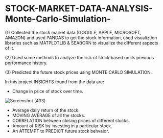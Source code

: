 # STOCK-MARKET-DATA-ANALYSIS-Monte-Carlo-Simulation-

(1) Collected the stock market data (GOOGLE, APPLE, MICROSOFT, AMAZON) and used PANDAS to get the stock information, used visualiztion libraries such as MATPLOTLIB & SEABORN to visualize the different aspects of it.

(2) Used some methods to analyze the risk of stock based on its previous performance history.

(3) Predicted the future stock prices using MONTE CARLO SIMULATION.

In this project INSIGHTS found from the data are:
  
   - Change in price of stock over time.
   
   ![Screenshot (433)](https://user-images.githubusercontent.com/61165633/91632446-7fb21e80-e995-11ea-88fb-8e116880b035.png)


   - Average daily return of the stock.
   - MOVING AVERAGE of all the stocks.
   - CORRELATION between closing prices of different stocks.
   - Amount of RISK by investing in a particular stock.
   - An ATTEMPT to PREDICT future stock behvaior.
